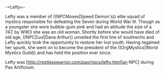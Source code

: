 -=Lefty=-

Lefty was a member of ((NPCMoses|Speed Demon's)) elite squad of mystics responsible for defeating the Seven during World War III. Though as a youngster she wore bubble-gum pink and had an attitude the size of a 747, by WW3 she was an old woman. Shortly before she would have died of old age, ((NPCZuul|Dana Arthur)) unveiled the first line of soulmechs and Lefty quickly took the opportunity to restore her lost youth. Having regained her spunk, she went on to become the president of the ((OrgMystics|World Mystics Guild)) and has held the position ever since.

Lefty was [http://restlesswarrior.com/pax/npcs/lefty.html|an NPC] during Pax Artificium.
